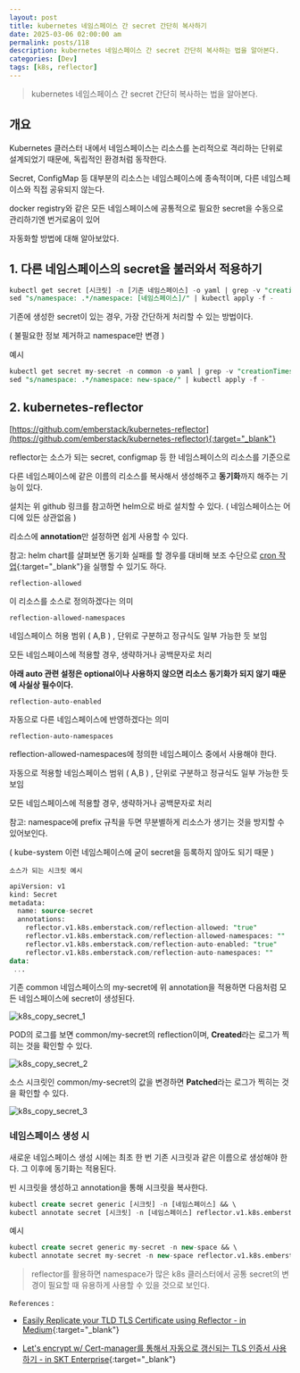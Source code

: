 ```yaml
---
layout: post
title: kubernetes 네임스페이스 간 secret 간단히 복사하기
date: 2025-03-06 02:00:00 am
permalink: posts/118
description: kubernetes 네임스페이스 간 secret 간단히 복사하는 법을 알아본다.
categories: [Dev]
tags: [k8s, reflector]
---
```


> kubernetes 네임스페이스 간 secret 간단히 복사하는 법을 알아본다.

## 개요

Kubernetes 클러스터 내에서 네임스페이스는 리소스를 논리적으로 격리하는 단위로 설계되었기 때문에, 독립적인 환경처럼 동작한다. 

Secret, ConfigMap 등 대부분의 리소스는 네임스페이스에 종속적이며, 다른 네임스페이스와 직접 공유되지 않는다.

docker registry와 같은 모든 네임스페이스에 공통적으로 필요한 secret을 수동으로 관리하기엔 번거로움이 있어 

자동화할 방법에 대해 알아보았다.

## 1. 다른 네임스페이스의 secret을 불러와서 적용하기

```sql
kubectl get secret [시크릿] -n [기존 네임스페이스] -o yaml | grep -v "creationTimestamp\|resourceVersion\|uid" | \
sed "s/namespace: .*/namespace: [네임스페이스]/" | kubectl apply -f -
```

기존에 생성한 secret이 있는 경우, 가장 간단하게 처리할 수 있는 방법이다.

( 불필요한 정보 제거하고 namespace만 변경 )

예시

```sql
kubectl get secret my-secret -n common -o yaml | grep -v "creationTimestamp\|resourceVersion\|uid" | \ 
sed "s/namespace: .*/namespace: new-space/" | kubectl apply -f -
```

## 2. kubernetes-reflector

[https://github.com/emberstack/kubernetes-reflector](https://github.com/emberstack/kubernetes-reflector){:target="_blank"}

reflector는 소스가 되는 secret, configmap 등 한 네임스페이스의 리소스를 기준으로 

다른 네임스페이스에 같은 이름의 리소스를 복사해서 생성해주고 **동기화**까지 해주는 기능이 있다.

설치는 위 github 링크를 참고하면 helm으로 바로 설치할 수 있다. ( 네임스페이스는 어디에 있든 상관없음 )

리소스에 **annotation**만 설정하면 쉽게 사용할 수 있다.

참고: helm chart를 살펴보면 동기화 실패를 할 경우를 대비해 보조 수단으로 [cron 작업](https://github.com/emberstack/kubernetes-reflector/blob/v9.0.318/src/helm/reflector/values.yaml){:target="_blank"}을 실행할 수 있기도 하다.

`reflection-allowed` 

이 리소스를 소스로 정의하겠다는 의미

`reflection-allowed-namespaces`

네임스페이스 허용 범위 ( A,B ) , 단위로 구분하고 정규식도 일부 가능한 듯 보임 

모든 네임스페이스에 적용할 경우, 생략하거나 공백문자로 처리

**아래 auto 관련 설정은 optional이나 사용하지 않으면 리소스 동기화가 되지 않기 때문에 사실상 필수이다.**

`reflection-auto-enabled`

자동으로 다른 네임스페이스에 반영하겠다는 의미

`reflection-auto-namespaces`

reflection-allowed-namespaces에 정의한 네임스페이스 중에서 사용해야 한다.

자동으로 적용할 네임스페이스 범위 ( A,B ) , 단위로 구분하고 정규식도 일부 가능한 듯 보임 

모든 네임스페이스에 적용할 경우, 생략하거나 공백문자로 처리

참고: namespace에 prefix 규칙을 두면 무분별하게 리소스가 생기는 것을 방지할 수 있어보인다.

( kube-system 이런 네임스페이스에 굳이 secret을 등록하지 않아도 되기 때문 )

`소스가 되는 시크릿 예시`

```sql
apiVersion: v1
kind: Secret
metadata:
  name: source-secret
  annotations:
    reflector.v1.k8s.emberstack.com/reflection-allowed: "true"
    reflector.v1.k8s.emberstack.com/reflection-allowed-namespaces: ""
    reflector.v1.k8s.emberstack.com/reflection-auto-enabled: "true"
    reflector.v1.k8s.emberstack.com/reflection-auto-namespaces: ""
data:
 ...
```

기존 common 네임스페이스의 my-secret에 위 annotation을 적용하면 다음처럼 모든 네임스페이스에 secret이 생성된다.

![k8s_copy_secret_1]({{site.baseurl}}/assets/img/devops/k8s_copy_secret_1.jpg)

POD의 로그를 보면 common/my-secret의 reflection이며, **Created**라는 로그가 찍히는 것을 확인할 수 있다.

![k8s_copy_secret_2]({{site.baseurl}}/assets/img/devops/k8s_copy_secret_2.jpg)

소스 시크릿인 common/my-secret의 값을 변경하면 **Patched**라는 로그가 찍히는 것을 확인할 수 있다.

![k8s_copy_secret_3]({{site.baseurl}}/assets/img/devops/k8s_copy_secret_3.jpg)

### 네임스페이스 생성 시

새로운 네임스페이스 생성 시에는 최초 한 번 기존 시크릿과 같은 이름으로 생성해야 한다. 그 이후에 동기화는 적용된다. 

빈 시크릿을 생성하고 annotation을 통해 시크릿을 복사한다.

```sql
kubectl create secret generic [시크릿] -n [네임스페이스] && \ 
kubectl annotate secret [시크릿] -n [네임스페이스] reflector.v1.k8s.emberstack.com/reflects=[소스 네임스페이스]/[시크릿]
```

예시

```sql
kubectl create secret generic my-secret -n new-space && \ 
kubectl annotate secret my-secret -n new-space reflector.v1.k8s.emberstack.com/reflects=common/my-secret
```

> reflector를 활용하면 namespace가 많은 k8s 클러스터에서 공통 secret의 변경이 필요할 때 유용하게 사용할 수 있을 것으로 보인다.

`References` : 

* [Easily Replicate your TLD TLS Certificate using Reflector - in Medium](https://medium.com/@lior.dux/easily-replicate-your-tld-tls-certificate-using-reflector-e65047dfcc77){:target="_blank"}

* [Let's encrypt w/ Cert-manager를 통해서 자동으로 갱신되는 TLS 인증서 사용하기 - in SKT Enterprise](https://www.sktenterprise.com/bizInsight/blogDetail/dev/11880){:target="_blank"}